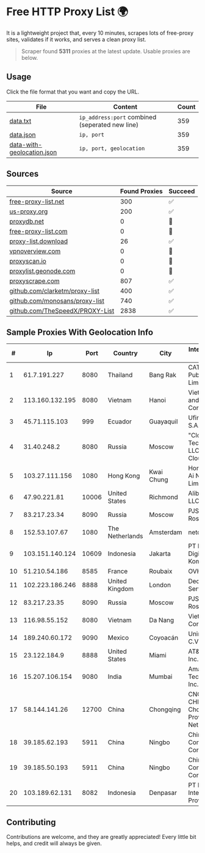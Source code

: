 
# Free HTTP Proxy List 🌍

It is a lightweight project that, every 10 minutes, scrapes lots of free-proxy sites, validates if it works, and serves a clean proxy list.


> Scraper found **5311** proxies at the latest update. Usable proxies are below.

## Usage

Click the file format that you want and copy the URL.


|File|Content|Count|
|----|-------|-----|
|[data.txt](https://raw.githubusercontent.com/themiralay/Proxy-List-World/master/data.txt)|`ip_address:port` combined (seperated new line)|359|
|[data.json](https://raw.githubusercontent.com/themiralay/Proxy-List-World/master/data.json)|`ip, port`|359|
|[data-with-geolocation.json](https://raw.githubusercontent.com/themiralay/Proxy-List-World/master/data-with-geolocation.json)|`ip, port, geolocation`|359|

## Sources

|Source|Found Proxies|Succeed|
|------|-------------|-------|
|[free-proxy-list.net](https://free-proxy-list.net)|300|✅|
|[us-proxy.org](https://www.us-proxy.org)|200|✅|
|[proxydb.net](http://proxydb.net)|0|🚫|
|[free-proxy-list.com](https://free-proxy-list.com/?page=&port=&type%5B%5D=http&type%5B%5D=https&up_time=0&search=Search)|0|🚫|
|[proxy-list.download](https://www.proxy-list.download/HTTP)|26|✅|
|[vpnoverview.com](https://vpnoverview.com/privacy/anonymous-browsing/free-proxy-servers)|0|🚫|
|[proxyscan.io](https://www.proxyscan.io)|0|🚫|
|[proxylist.geonode.com](https://proxylist.geonode.com/api/proxy-list?limit=300&page=1&sort_by=lastChecked&sort_type=desc&protocols=http,https)|0|🚫|
|[proxyscrape.com](https://api.proxyscrape.com/v2/?request=displayproxies&protocol=http&timeout=10000&country=all&ssl=all&anonymity=all)|807|✅|
|[github.com/clarketm/proxy-list](https://raw.githubusercontent.com/clarketm/proxy-list/master/proxy-list-raw.txt)|400|✅|
|[github.com/monosans/proxy-list](https://raw.githubusercontent.com/monosans/proxy-list/main/proxies/http.txt)|740|✅|
|[github.com/TheSpeedX/PROXY-List](https://raw.githubusercontent.com/TheSpeedX/PROXY-List/master/http.txt)|2838|✅|


## Sample Proxies With Geolocation Info

|#|Ip|Port|Country|City|Internet Service Provider|
|-|--|----|-------|----|-------------------------|
|1|61.7.191.227|8080|Thailand|Bang Rak|CAT Telecom Public Company Limited|
|2|113.160.132.195|8080|Vietnam|Hanoi|VietNam Post and Telecom Corporation|
|3|45.71.115.103|999|Ecuador|Guayaquil|Ufinet Panama S.A.|
|4|31.40.248.2|8080|Russia|Moscow|"Cloud Technologies" LLC trading as Cloud.ru|
|5|103.27.111.156|1080|Hong Kong|Kwai Chung|Hong Kong San Ai Net Int'l Limited|
|6|47.90.221.81|10006|United States|Richmond|Alibaba.com LLC|
|7|83.217.23.34|8090|Russia|Moscow|PJSC Rostelecom|
|8|152.53.107.67|1080|The Netherlands|Amsterdam|netcup GmbH|
|9|103.151.140.124|10609|Indonesia|Jakarta|PT Indotechno Digital Komputasi|
|10|51.210.54.186|8585|France|Roubaix|OVH SAS|
|11|102.223.186.246|8888|United Kingdom|London|Dedicated Servers|
|12|83.217.23.35|8090|Russia|Moscow|PJSC Rostelecom|
|13|116.98.55.152|8080|Vietnam|Da Nang|Viettel Corporation|
|14|189.240.60.172|9090|Mexico|Coyoacán|Uninet S.A. de C.V.|
|15|23.122.184.9|8888|United States|Miami|AT&T Services, Inc.|
|16|15.207.106.154|9080|India|Mumbai|Amazon Technologies Inc.|
|17|58.144.141.26|12700|China|Chongqing|CNC Group CHINA169 Chongqing Province Network|
|18|39.185.62.193|5911|China|Ningbo|China Mobile Communications Corporation|
|19|39.185.50.193|5911|China|Ningbo|China Mobile Communications Corporation|
|20|103.189.62.131|8082|Indonesia|Denpasar|PT Blip Integrator Provider|



## Contributing

Contributions are welcome, and they are greatly appreciated! Every
little bit helps, and credit will always be given.

